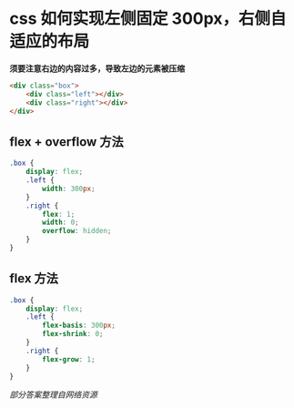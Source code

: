 # css 如何实现左侧固定 300px，右侧自适应的布局

**须要注意右边的内容过多，导致左边的元素被压缩**

```html
<div class="box">
    <div class="left"></div>
    <div class="right"></div>
</div>
```
## flex + overflow 方法

```scss
.box {
    display: flex;
    .left {
        width: 300px;
    }
    .right {
        flex: 1;
        width: 0;
        overflow: hidden;
    }
}
```

## flex 方法

```scss
.box {
    display: flex;
    .left {
        flex-basis: 300px;
        flex-shrink: 0;
    }
    .right {
        flex-grow: 1;
    }
}
```

*部分答案整理自网络资源*
